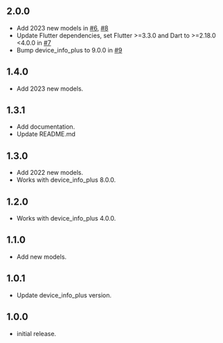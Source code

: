 ## 2.0.0

- Add 2023 new models in [#6](https://github.com/kyle-seongwoo-jun/flutter_apple_product_name/pull/6), [#8](https://github.com/kyle-seongwoo-jun/flutter_apple_product_name/pull/8)
- Update Flutter dependencies, set Flutter >=3.3.0 and Dart to >=2.18.0 <4.0.0 in [#7](https://github.com/kyle-seongwoo-jun/flutter_apple_product_name/pull/7)
- Bump device_info_plus to 9.0.0 in [#9](https://github.com/kyle-seongwoo-jun/flutter_apple_product_name/pull/9)

## 1.4.0

- Add 2023 new models.

## 1.3.1

- Add documentation.
- Update README.md

## 1.3.0

- Add 2022 new models.
- Works with device_info_plus 8.0.0.

## 1.2.0

- Works with device_info_plus 4.0.0.

## 1.1.0

- Add new models.

## 1.0.1

- Update device_info_plus version.

## 1.0.0

- initial release.
